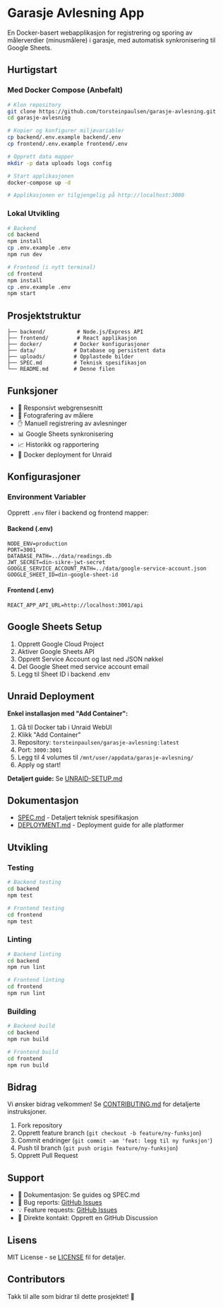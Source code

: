# Garasje Avlesning App

En Docker-basert webapplikasjon for registrering og sporing av målerverdier (minusmålere) i garasje, med automatisk synkronisering til Google Sheets.

## Hurtigstart

### Med Docker Compose (Anbefalt)
```bash
# Klon repository
git clone https://github.com/torsteinpaulsen/garasje-avlesning.git
cd garasje-avlesning

# Kopier og konfigurer miljøvariabler
cp backend/.env.example backend/.env
cp frontend/.env.example frontend/.env

# Opprett data mapper
mkdir -p data uploads logs config

# Start applikasjonen
docker-compose up -d

# Applikasjonen er tilgjengelig på http://localhost:3000
```

### Lokal Utvikling
```bash
# Backend
cd backend
npm install
cp .env.example .env
npm run dev

# Frontend (i nytt terminal)
cd frontend
npm install
cp .env.example .env
npm start
```

## Prosjektstruktur

```
├── backend/          # Node.js/Express API
├── frontend/         # React applikasjon
├── docker/          # Docker konfigurasjoner
├── data/            # Database og persistent data
├── uploads/         # Opplastede bilder
├── SPEC.md          # Teknisk spesifikasjon
└── README.md        # Denne filen
```

## Funksjoner

- 📱 Responsivt webgrensesnitt
- 📸 Fotografering av målere
- ✋ Manuell registrering av avlesninger
- 📊 Google Sheets synkronisering
- 📈 Historikk og rapportering
- 🐳 Docker deployment for Unraid

## Konfigurasjoner

### Environment Variabler
Opprett `.env` filer i backend og frontend mapper:

#### Backend (.env)
```
NODE_ENV=production
PORT=3001
DATABASE_PATH=../data/readings.db
JWT_SECRET=din-sikre-jwt-secret
GOOGLE_SERVICE_ACCOUNT_PATH=../data/google-service-account.json
GOOGLE_SHEET_ID=din-google-sheet-id
```

#### Frontend (.env)
```
REACT_APP_API_URL=http://localhost:3001/api
```

## Google Sheets Setup

1. Opprett Google Cloud Project
2. Aktiver Google Sheets API
3. Opprett Service Account og last ned JSON nøkkel
4. Del Google Sheet med service account email
5. Legg til Sheet ID i backend .env

## Unraid Deployment

**Enkel installasjon med "Add Container":**

1. Gå til Docker tab i Unraid WebUI
2. Klikk "Add Container"
3. Repository: `torsteinpaulsen/garasje-avlesning:latest`
4. Port: `3000:3001`
5. Legg til 4 volumes til `/mnt/user/appdata/garasje-avlesning/`
6. Apply og start!

**Detaljert guide:** Se [UNRAID-SETUP.md](./UNRAID-SETUP.md)

## Dokumentasjon

- [SPEC.md](./SPEC.md) - Detaljert teknisk spesifikasjon
- [DEPLOYMENT.md](./DEPLOYMENT.md) - Deployment guide for alle platformer

## Utvikling

### Testing
```bash
# Backend testing
cd backend
npm test

# Frontend testing  
cd frontend
npm test
```

### Linting
```bash
# Backend linting
cd backend
npm run lint

# Frontend linting
cd frontend
npm run lint
```

### Building
```bash
# Backend build
cd backend
npm run build

# Frontend build
cd frontend
npm run build
```

## Bidrag

Vi ønsker bidrag velkommen! Se [CONTRIBUTING.md](./CONTRIBUTING.md) for detaljerte instruksjoner.

1. Fork repository
2. Opprett feature branch (`git checkout -b feature/ny-funksjon`)
3. Commit endringer (`git commit -am 'feat: legg til ny funksjon'`)
4. Push til branch (`git push origin feature/ny-funksjon`)
5. Opprett Pull Request

## Support

- 📖 Dokumentasjon: Se guides og SPEC.md
- 🐛 Bug reports: [GitHub Issues](https://github.com/torsteinpaulsen/garasje-avlesning/issues)
- 💡 Feature requests: [GitHub Issues](https://github.com/torsteinpaulsen/garasje-avlesning/issues)
- 📧 Direkte kontakt: Opprett en GitHub Discussion

## Lisens

MIT License - se [LICENSE](LICENSE) fil for detaljer.

## Contributors

Takk til alle som bidrar til dette prosjektet! 🙏

<!-- Add contributor list here when we have contributors -->